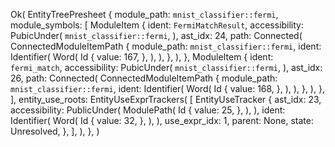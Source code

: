 Ok(
    EntityTreePresheet {
        module_path: `mnist_classifier::fermi`,
        module_symbols: [
            ModuleItem {
                ident: `FermiMatchResult`,
                accessibility: PubicUnder(
                    `mnist_classifier::fermi`,
                ),
                ast_idx: 24,
                path: Connected(
                    ConnectedModuleItemPath {
                        module_path: `mnist_classifier::fermi`,
                        ident: Identifier(
                            Word(
                                Id {
                                    value: 167,
                                },
                            ),
                        ),
                    },
                ),
            },
            ModuleItem {
                ident: `fermi_match`,
                accessibility: PubicUnder(
                    `mnist_classifier::fermi`,
                ),
                ast_idx: 26,
                path: Connected(
                    ConnectedModuleItemPath {
                        module_path: `mnist_classifier::fermi`,
                        ident: Identifier(
                            Word(
                                Id {
                                    value: 168,
                                },
                            ),
                        ),
                    },
                ),
            },
        ],
        entity_use_roots: EntityUseExprTrackers(
            [
                EntityUseTracker {
                    ast_idx: 23,
                    accessibility: PublicUnder(
                        ModulePath(
                            Id {
                                value: 25,
                            },
                        ),
                    ),
                    ident: Identifier(
                        Word(
                            Id {
                                value: 32,
                            },
                        ),
                    ),
                    use_expr_idx: 1,
                    parent: None,
                    state: Unresolved,
                },
            ],
        ),
    },
)